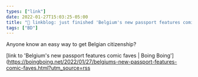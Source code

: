 ```yaml
---
types: ["link"]
date: 2022-01-27T15:03:25-05:00
title: "🔗 linkblog: just finished 'Belgium's new passport features comic faves | Boing Boing'"
tags: ["BD"]
---
```

Anyone know an easy way to get Belgian citizenship?
 
[link to 'Belgium's new passport features comic faves | Boing Boing'](https://boingboing.net/2022/01/27/belgiums-new-passport-features-comic-faves.html?utm_source=rss
